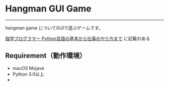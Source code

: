 # Hangman GUI Game
---
hangman game についてGUIで遊ぶゲームです。

[独学プログラマー Python言語の基本から仕事のやり方まで](https://www.amazon.co.jp/dp/B07BKVP9QY/ref=dp-kindle-redirect?_encoding=UTF8&btkr=1)
に記載のある

## Requirement（動作環境）
- macOS Mojave
- Python 3.0以上
- 
